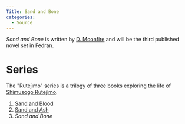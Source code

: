 ```yaml
---
Title: Sand and Bone
categories:
  - Source
---
```


*Sand and Bone* is written by [D. Moonfire](http://d.moonfire.us/) and will be the third published novel set in Fedran.

# Series

The "Rutejìmo" series is a trilogy of three books exploring the life of [Shimusogo Rutejìmo]().

1. [Sand and Blood]()
2. [Sand and Ash]()
3. *Sand and Bone*
